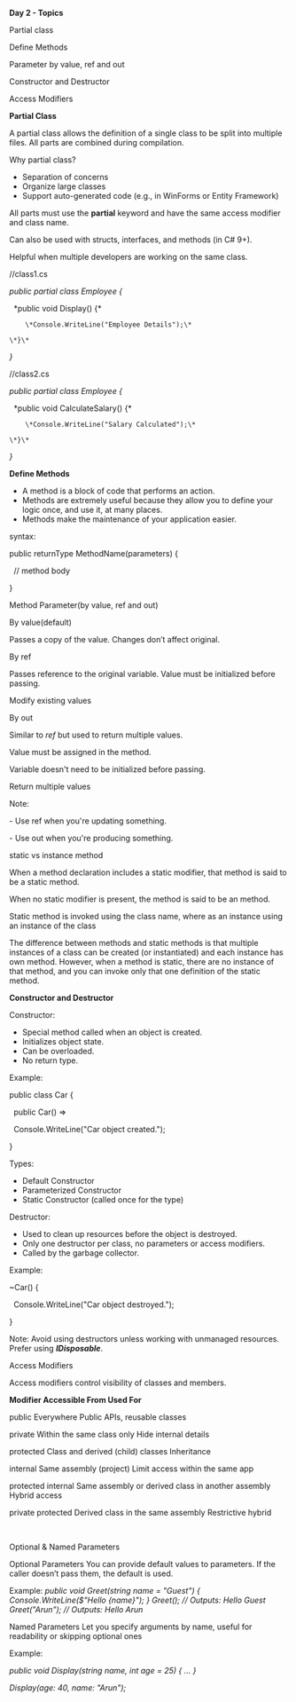 **Day 2 - Topics**

Partial class

Define Methods

Parameter by value, ref and out

Constructor and Destructor

Access Modifiers



**Partial Class**



A partial class allows the definition of a single class to be split into multiple files. All parts are combined during compilation.



Why partial class?

* Separation of concerns
* Organize large classes
* Support auto-generated code (e.g., in WinForms or Entity Framework)



All parts must use the **partial** keyword and have the same access modifier and class name.

Can also be used with structs, interfaces, and methods (in C# 9+).

Helpful when multiple developers are working on the same class.



//class1.cs



*public partial class Employee {*

&nbsp;   \*public void Display() {\*

        \*Console.WriteLine("Employee Details");\*

    \*}\*


*}*



//class2.cs



*public partial class Employee {*

&nbsp;   \*public void CalculateSalary() {\*

        \*Console.WriteLine("Salary Calculated");\*

    \*}\*


*}*



**Define Methods**

* A method is a block of code that performs an action.
* Methods are extremely useful because they allow you to define your logic once, and use it, at many places.
* Methods make the maintenance of your application easier.



syntax:

public returnType MethodName(parameters) {

    // method body

}



Method Parameter(by value, ref and out)

By value(default)

Passes a copy of the value. Changes don’t affect original.



By ref

Passes reference to the original variable. Value must be initialized before passing.

Modify existing values



By out

Similar to *ref* but used to return multiple values.

Value must be assigned in the method.

Variable doesn't need to be initialized before passing.

Return multiple values



Note:

\- Use ref when you're updating something.

\- Use out when you're producing something.





static vs instance method

When a method declaration includes a static modifier, that method is said to be a static method.

When no static modifier is present, the method is said to be an method.

Static method is invoked using the class name, where as an instance using an instance of the class

The difference between methods and static methods is that multiple instances of a class can be created (or instantiated) and each instance has own method. However, when a method is static, there are no instance of that method, and you can invoke only that one definition of the static method.



**Constructor and Destructor**



Constructor:



* Special method called when an object is created.
* Initializes object state.
* Can be overloaded.
* No return type.



Example:

public class Car {

    public Car() =>

        Console.WriteLine("Car object created.");

}



Types:

* Default Constructor
* Parameterized Constructor
* Static Constructor (called once for the type)





Destructor:

* Used to clean up resources before the object is destroyed.
* Only one destructor per class, no parameters or access modifiers.
* Called by the garbage collector.



Example:

~Car() {

    Console.WriteLine("Car object destroyed.");

}



Note: Avoid using destructors unless working with unmanaged resources. Prefer using ***IDisposable***.



Access Modifiers

Access modifiers control visibility of classes and members.



**Modifier		Accessible From						Used For**

public			Everywhere						Public APIs, reusable classes

private			Within the same class only				Hide internal details

protected		Class and derived (child) classes			Inheritance

internal		Same assembly (project)					Limit access within the same app

protected internal	Same assembly or derived class in another assembly	Hybrid access

private protected	Derived class in the same assembly			Restrictive hybrid

 



Optional \& Named Parameters

Optional Parameters
You can provide default values to parameters. If the caller doesn’t pass them, the default is used.


Example:
*public void Greet(string name = "Guest") {
Console.WriteLine($"Hello {name}");
}
Greet();        // Outputs: Hello Guest
Greet("Arun");  // Outputs: Hello Arun*



Named Parameters
Let you specify arguments by name, useful for readability or skipping optional ones



Example:

*public void Display(string name, int age = 25) { ... }*



*Display(age: 40, name: "Arun");*





























